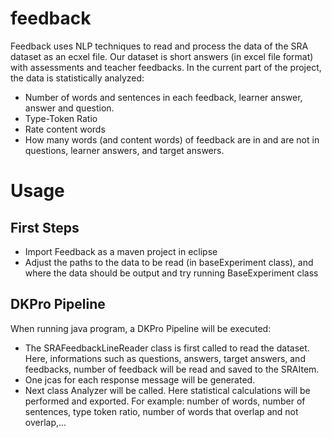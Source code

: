 # feedback
Feedback uses NLP techniques to read and process the data of the SRA dataset as an ecxel file. Our dataset is short answers (in excel file format) with assessments and teacher feedbacks. In the current part of the project, the data is statistically analyzed:
- Number of words and sentences in each feedback, learner answer, answer and question.
- Type-Token Ratio
- Rate content words
- How many words (and content words) of feedback are in and are not in questions, learner answers, and target answers.
# Usage
## First Steps
- Import Feedback as a maven project in eclipse
- Adjust the paths to the data to be read (in baseExperiment class), and where the data should be output and try running BaseExperiment class
## DKPro Pipeline
When running java program, a DKPro Pipeline will be executed:
- The SRAFeedbackLineReader class is first called to read the dataset. Here, informations such as questions, answers, target answers, and feedbacks, number of feedback will be read and saved to the SRAItem.
- One jcas for each response message will be generated.
- Next class Analyzer will be called. Here statistical calculations will be performed and exported. For example: number of words, number of sentences, type token ratio, number of words that overlap and not overlap,...
